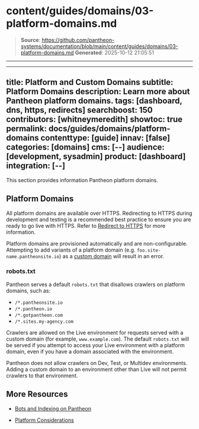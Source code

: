 # content/guides/domains/03-platform-domains.md

> **Source**: https://github.com/pantheon-systems/documentation/blob/main/content/guides/domains/03-platform-domains.md
> **Generated**: 2025-10-12 21:05:51

---

---
title: Platform and Custom Domains
subtitle: Platform Domains
description: Learn more about Pantheon platform domains.
tags: [dashboard, dns, https, redirects]
searchboost: 150
contributors: [whitneymeredith]
showtoc: true
permalink: docs/guides/domains/platform-domains
contenttype: [guide]
innav: [false]
categories: [domains]
cms: [--]
audience: [development, sysadmin]
product: [dashboard]
integration: [--]
---

This section provides information Pantheon platform domains.

## Platform Domains

<Partial file="dns-platform-domains.md" />

All platform domains are available over HTTPS. Redirecting to HTTPS during development and testing is a recommended best practice to ensure you are ready to go live with HTTPS. Refer to [Redirect to HTTPS](/guides/redirect/#redirect-to-https) for more information.

<Alert title="Note" type="info">

Platform domains are provisioned automatically and are non-configurable. Attempting to add variants of a platform domain (e.g. `foo.site-name.pantheonsite.io`) as a [custom domain](https://docs.pantheon.io/guides/domains/custom-domains) will result in an error. 

</Alert>

### robots.txt

Pantheon serves a default `robots.txt` that disallows crawlers on platform domains, such as:

- `/*.pantheonsite.io`
- `/*.pantheon.io`
- `/*.gotpantheon.com`
- `/*.sites.my-agency.com`

Crawlers are allowed on the Live environment for requests served with a custom domain (for example, `www.example.com`). The default `robots.txt` will be served if you attempt to access your Live environment with a platform domain, even if you have a domain associated with the environment.

Pantheon does not allow crawlers on Dev, Test, or Multidev environments. Adding a custom domain to an environment other than Live will not permit crawlers to that environment.

## More Resources

- [Bots and Indexing on Pantheon](/bots-and-indexing)

- [Platform Considerations](/guides/platform-considerations)
